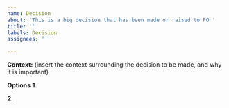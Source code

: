 ```yaml
---
name: Decision
about: 'This is a big decision that has been made or raised to PO '
title: ''
labels: Decision
assignees: ''

---
```


**Context:**
(insert the context surrounding the decision to be made, and why it is important)

**Options**
**1.** 

**2.**
